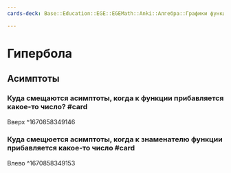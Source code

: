 ```yaml
---
cards-deck: Base::Education::EGE::EGEMath::Anki::Алгебра::Графики функций

---
```


# Гипербола

## Асимптоты

### Куда смещаются асимптоты, когда к функции прибавляется какое-то число? #card 
Вверх
^1670858349146

### Куда смещюется асимптоты, когда к знаменателю функции прибавляется какое-то число #card 
Влево
^1670858349153



